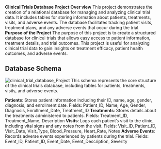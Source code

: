 **Clinical Trials Database Project**
**Over view**
This project demonstrates the creation of a relational database for managing and analyzing clinical trial data. It includes tables for storing information about patients, treatments, visits, and adverse events. The database facilitates tracking patient visits, treatment plans, and any adverse events that occur during the trial.
**Purpose of the Project**
The purpose of this project is to create a structured database for clinical trials that allows easy access to patient information, treatment details, and trial outcomes. This project is useful for analyzing clinical trial data to gain insights on treatment efficacy, patient health outcomes, and adverse events.

## Database Schema
![clinical_trial_database_Project](https://github.com/user-attachments/assets/58f18da0-fe05-454e-881f-1a1f4766e9d7)
This schema represents the core structure of the clinical trials database, including tables for patients, treatments, visits, and adverse events.

**Patients**: Stores patient information including their ID, name, age, gender, diagnosis, and enrollment date.
              Fields: Patient_ID, Name, Age, Gender, Diagnosis, Enrollment_Date, Treatment_ID
**Treatments**: Stores details about the treatments administered to patients.
                Fields: Treatment_ID, Treatment_Name, Description
**Visits**: Logs each patient’s visit to the clinic, including vital signs and any notes from the visit.
            Fields: Visit_ID, Patient_ID, Visit_Date, Visit_Type, Blood_Pressure, Heart_Rate, Notes
**Adverse Events**: Records adverse events experienced by patients during the trial.
                    Fields: Event_ID, Patient_ID, Event_Date, Event_Description, Severity
                  
                  




